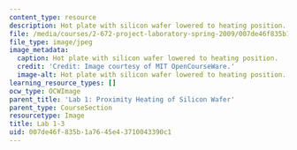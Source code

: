 ```yaml
---
content_type: resource
description: Hot plate with silicon wafer lowered to heating position.
file: /media/courses/2-672-project-laboratory-spring-2009/007de46f835b1a7645e43710043390c1_lab1-3.jpg
file_type: image/jpeg
image_metadata:
  caption: Hot plate with silicon wafer lowered to heating position.
  credit: 'Credit: Image courtesy of MIT OpenCourseWare.'
  image-alt: Hot plate with silicon wafer lowered to heating position.
learning_resource_types: []
ocw_type: OCWImage
parent_title: 'Lab 1: Proximity Heating of Silicon Wafer'
parent_type: CourseSection
resourcetype: Image
title: Lab 1-3
uid: 007de46f-835b-1a76-45e4-3710043390c1
---
```

